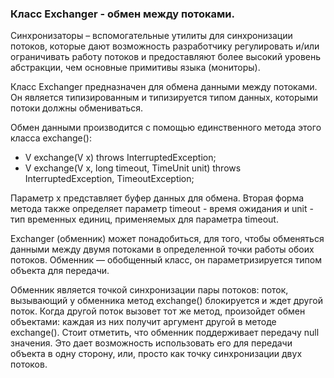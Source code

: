 ### Класс Exchanger - обмен между потоками.

Синхронизаторы – вспомогательные утилиты для синхронизации потоков, которые
дают возможность разработчику регулировать и/или ограничивать работу потоков
и предоставляют более высокий уровень абстракции, чем основные примитивы
языка (мониторы).

Класс Exchanger предназначен для обмена данными между потоками. Он является
типизированным и типизируется типом данных, которыми потоки должны обмениваться.

Обмен данными производится с помощью единственного метода этого класса exchange():

- V exchange(V x) throws InterruptedException;
- V exchange(V x, long timeout, TimeUnit unit) throws InterruptedException, TimeoutException;

Параметр x представляет буфер данных для обмена. Вторая форма метода также
определяет параметр timeout - время ожидания и unit - тип временных единиц,
применяемых для параметра timeout.

Exchanger (обменник) может понадобиться, для того, чтобы обменяться данными
между двумя потоками в определенной точки работы обоих потоков. Обменник —
обобщенный класс, он параметризируется типом объекта для передачи.

Обменник является точкой синхронизации пары потоков: поток, вызывающий у обменника
метод exchange() блокируется и ждет другой поток. Когда другой поток вызовет тот
же метод, произойдет обмен объектами: каждая из них получит аргумент другой в методе
exchange(). Стоит отметить, что обменник поддерживает передачу null значения. Это дает
возможность использовать его для передачи объекта в одну сторону, или, просто как
точку синхронизации двух потоков.
